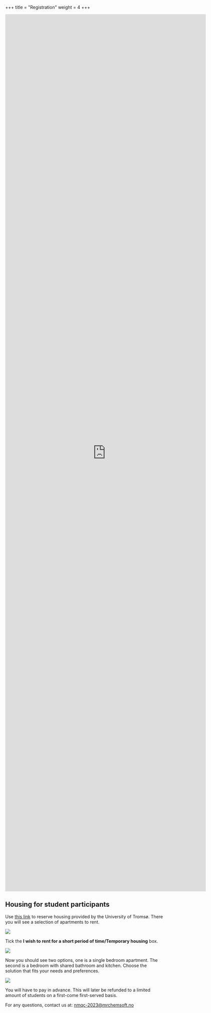 +++
title = "Registration"
weight = 4
+++


<iframe src="https://docs.google.com/forms/d/e/1FAIpQLSdc7kj_aRoSYrh399pBmOfSvXAKrIcQC-i2I8t92NyehqEd2A/viewform?embedded=true" width="640" height="2800" frameborder="0" marginheight="0" marginwidth="0">Loading…</iframe>


<!---

**TODO** 

- Add link to registration form
- On-site or online? (If online is a possibility!)
- Abstract submission
- Deadlines

--->

## Housing for student participants

Use [this link] to reserve housing provided by the University of Tromsø. There you will see a selection of apartments to rent.

![](samskipnaden_0.png)

Tick the **I wish to rent for a short period of time/Temporary housing** box.

![](samskipnaden_1.png)

Now you should see two options, one is a single bedroom apartment. The second
is a bedroom with shared bathroom and kitchen. Choose the solution that fits
your needs and preferences.

![](samskipnaden_2.png)

You will have to pay in advance. This will later be refunded to a limited
amount of students on a first-come first-served basis.

For any questions, contact us at: [nmqc-2023@mrchemsoft.no](mailto:nmqc-2023@mrchemsoft.no)

[this link]: https://studentbolig.samskipnaden.no/houses/apartments?searchFilter=eyJib29sIjp7Im11c3QiOlt7Im1hdGNoX2FsbCI6e319XSwiZmlsdGVyIjpbeyJ0ZXJtIjp7ImhvdXNpbmdUeXBlIjoxfX1dfX0%3D
